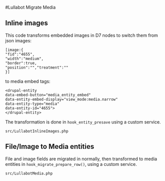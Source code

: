 #Lullabot Migrate Media

## Inline images
This code transforms embedded images in D7 nodes to switch them from json images:

```
[image:{
"fid":"4655",
"width":"medium",
"border":true,
"position":"","treatment":""
}]
```

to media embed tags:

```
<drupal-entity 
data-embed-button="media_entity_embed" 
data-entity-embed-display="view_mode:media.narrow" 
data-entity-type="media" 
data-entity-id="4655">
</drupal-entity>

```
The transformation is done in `hook_entity_presave` using a custom service.

```
src/LullabotInlineImages.php
```

## File/Image to Media entities
File and image fields are migrated in normally, then transformed to media entities in `hook_migrate_prepare_row()`, using a custom service.

```
src/LullabotMedia.php
```


